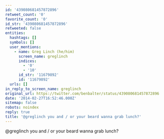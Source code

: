 ```yaml
---
id: '439080681457872896'
retweet_count: '0'
favorite_count: '0'
id_str: '439080681457872896'
retweeted: false
entities:
  hashtags: []
  symbols: []
  user_mentions:
    - name: Greg Linch (he/him)
      screen_name: greglinch
      indices:
        - '0'
        - '10'
      id_str: '11679892'
      id: '11679892'
  urls: []
in_reply_to_screen_name: greglinch
original_url: https://twitter.com/benbalter/status/439080681457872896
date: '2014-02-27T16:52:46.000Z'
sitemap: false
robots: noindex
reply: true
title: '@greglinch you and / or your beard wanna grab lunch?'
---
```


@greglinch you and / or your beard wanna grab lunch?